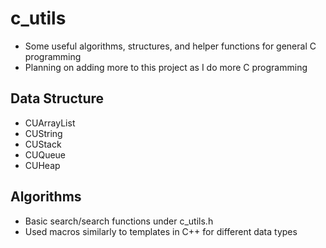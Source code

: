 # c_utils
- Some useful algorithms, structures, and helper functions for general C programming
- Planning on adding more to this project as I do more C programming

## Data Structure
- CUArrayList
- CUString
- CUStack
- CUQueue
- CUHeap

## Algorithms
- Basic search/search functions under c_utils.h
- Used macros similarly to templates in C++ for different data types


